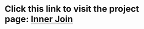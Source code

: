# Click this link to visit the project page: [Inner Join](https://savithapatil.github.io/Inner-Join/)
